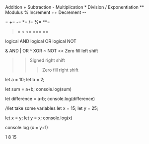 <!-- QUESTION 1 -->

<!-- Arithmetic Operators -->

Addition  +
Subtraction -
Multiplication *
Division /
Exponentiation **
Modulus %
Increment ++
Decrement --

<!-- Assignment Operators -->
 =
 +=
 -=
 *=
 /=
 %=
 **=


<!-- Comparison Operators -->

>
>=
<
<=
===
==

<!-- logical operator -->
logical AND
logical OR
logical NOT


<!-- Bitwise Operators -->
& AND
| OR
^ XOR
~ NOT
<<	Zero fill left shift
>>	Signed right shift
>>>	Zero fill right shift

<!-- QUESTION 2 -->

let a = 10;
let b = 2;

let sum = a+b;
console.log(sum)

let difference = a-b;
console.log(difference)

<!-- assignment operator -->
//let take some variables
let x = 15;
let y = 25;

let x = y;
let y = x;
console.log(x)

console.log (x = y+1)

<!-- comparison operator -->


<!-- QUESTION 4 -->
1
8
15